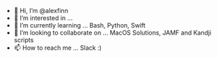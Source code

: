- 👋 Hi, I’m @alexfinn
- 👀 I’m interested in ...
- 🌱 I’m currently learning ... Bash, Python, Swift
- 💞️ I’m looking to collaborate on ... MacOS Solutions, JAMF and Kandji scripts
- 📫 How to reach me ... Slack :) 

<!---
alexfinn/alexfinn is a ✨ special ✨ repository because its `README.md` (this file) appears on your GitHub profile.
You can click the Preview link to take a look at your changes.
--->
